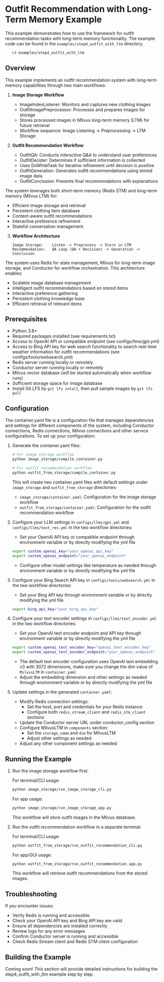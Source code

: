 # Outfit Recommendation with Long-Term Memory Example

This example demonstrates how to use the framework for outfit recommendation tasks with long-term memory functionality. The example code can be found in the `examples/step4_outfit_with_ltm` directory.
```bash
   cd examples/step4_outfit_with_ltm
```


## Overview

This example implements an outfit recommendation system with long-term memory capabilities through two main workflows:

1. **Image Storage Workflow**
   - ImageIndexListener: Monitors and captures new clothing images
   - OutfitImagePreprocessor: Processes and prepares images for storage
   - Stores processed images in Milvus long-term memory (LTM) for future retrieval
   - Workflow sequence: Image Listening -> Preprocessing -> LTM Storage

2. **Outfit Recommendation Workflow**
   - OutfitQA: Conducts interactive Q&A to understand user preferences
   - OutfitDecider: Determines if sufficient information is collected
   - Uses DoWhileTask for iterative refinement until decision is positive
   - OutfitGeneration: Generates outfit recommendations using stored image data
   - OutfitConclusion: Presents final recommendations with explanations

The system leverages both short-term memory (Redis STM) and long-term memory (Milvus LTM) for:
- Efficient image storage and retrieval
- Persistent clothing item database
- Context-aware outfit recommendations
- Interactive preference refinement
- Stateful conversation management

3. **Workflow Architecture**
   ```
   Image Storage:    Listen -> Preprocess -> Store in LTM
   Recommendation:   QA Loop (QA + Decision) -> Generation -> Conclusion
   ```

The system uses Redis for state management, Milvus for long-term image storage, and Conductor for workflow orchestration. This architecture enables:
- Scalable image database management
- Intelligent outfit recommendations based on stored items
- Interactive preference gathering
- Persistent clothing knowledge base
- Efficient retrieval of relevant items

## Prerequisites

- Python 3.8+
- Required packages installed (see requirements.txt)
- Access to OpenAI API or compatible endpoint (see configs/llms/gpt.yml)
- Access to Bing API key for web search functionality to search real-time weather information for outfit recommendations (see configs/tools/websearch.yml)
- Redis server running locally or remotely
- Conductor server running locally or remotely
- Milvus vector database (will be started automatically when workflow runs)
- Sufficient storage space for image database
- Install Git LFS by `git lfs intall`, then pull sample images by `git lfs pull`

## Configuration

The container.yaml file is a configuration file that manages dependencies and settings for different components of the system, including Conductor connections, Redis connections, Milvus connections and other service configurations. To set up your configuration:

1. Generate the container.yaml files:
   ```bash
   # For image storage workflow
   python image_storage/compile_container.py
   
   # For outfit recommendation workflow
   python outfit_from_storage/compile_container.py
   ```
   This will create two container.yaml files with default settings under `image_storage` and `outfit_from_storage` directories:
   - `image_storage/container.yaml`: Configuration for the image storage workflow
   - `outfit_from_storage/container.yaml`: Configuration for the outfit recommendation workflow

2. Configure your LLM settings in `configs/llms/gpt.yml` and `configs/llms/text_res.yml` in the two workflow directories:
   - Set your OpenAI API key or compatible endpoint through environment variable or by directly modifying the yml file
   ```bash
   export custom_openai_key="your_openai_api_key"
   export custom_openai_endpoint="your_openai_endpoint"
   ```
   - Configure other model settings like temperature as needed through environment variable or by directly modifying the yml file

3. Configure your Bing Search API key in `configs/tools/websearch.yml` in the two workflow directories:
   - Set your Bing API key through environment variable or by directly modifying the yml file
   ```bash
   export bing_api_key="your_bing_api_key"
   ```
4. Configure your text encoder settings in `configs/llms/text_encoder.yml` in the two workflow directories:
   - Set your OpenAI text encoder endpoint and API key through environment variable or  by directly modifying the yml file
   ```bash
   export custom_openai_text_encoder_key="openai_text_encoder_key"
   export custom_openai_text_encoder_endpoint="your_openai_endpoint"
   ```
   - The default text encoder configuration uses OpenAI text embedding v3 with 3072 dimensions, make sure you change the dim value of `MilvusLTM` in `container.yaml`
   - Adjust the embedding dimension and other settings as needed through environment variable or by directly modifying the yml file

4. Update settings in the generated `container.yaml`:
   - Modify Redis connection settings:
     - Set the host, port and credentials for your Redis instance
     - Configure both `redis_stream_client` and `redis_stm_client` sections
   - Update the Conductor server URL under conductor_config section
   - Configure MilvusLTM in `components` section:
     - Set the `storage_name` and `dim` for MilvusLTM
     - Adjust other settings as needed
   - Adjust any other component settings as needed

## Running the Example

1. Run the image storage workflow first:

   For terminal/CLI usage:
   ```bash
   python image_storage/run_image_storage_cli.py
   ```
   For app usage:
   ```bash
   python image_storage/run_image_storage_app.py
   ```

   This workflow will store outfit images in the Milvus database.

2. Run the outfit recommendation workflow in a separate terminal:

   For terminal/CLI usage:
   ```bash
   python outfit_from_storage/run_outfit_recommendation_cli.py
   ```

   For app/GUI usage:
   ```bash
   python outfit_from_storage/run_outfit_recommendation_app.py
   ```

   This workflow will retrieve outfit recommendations from the stored images.


## Troubleshooting

If you encounter issues:
- Verify Redis is running and accessible
- Check your OpenAI API key and Bing API key are valid
- Ensure all dependencies are installed correctly
- Review logs for any error messages
- Confirm Conductor server is running and accessible
- Check Redis Stream client and Redis STM client configuration

## Building the Example

Coming soon! This section will provide detailed instructions for building the step4_outfit_with_ltm example step by step.
    
